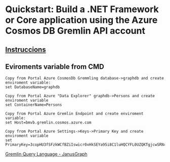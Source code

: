 # Quickstart: Build a .NET Framework or Core application using the Azure Cosmos DB Gremlin API account

## [Instruccions](https://docs.microsoft.com/en-us/azure/cosmos-db/create-graph-dotnet)



## Eviroments variable from CMD

```
Copy from Portal Azure CosmosDb Gremmling database->graphdb and create enviroment variable:
set DatabaseName=graphdb

Copy from Portal Azure "Data Explorer" graphdb->Persons and create enviroment variable
set ContainerName=Persons

Copy from Portal Azure Gremlin Endpoint and create enviroment variable:
set Host=bmvb.gremlin.cosmos.azure.com

Copy from Portal Azure Settings->Keys->Primary Key and create enviroment variable
set PrimaryKey=3copHU3fSFzkWCfBZiIswicr0xHkSEYa95i8C1luHQCYFL0UZQKTgjcwSRNrk5sy5tcd5EARclG7nrI61XI3ng==
```

[Gremlin Query Language - JanusGraph](https://docs.janusgraph.org/basics/gremlin/)







